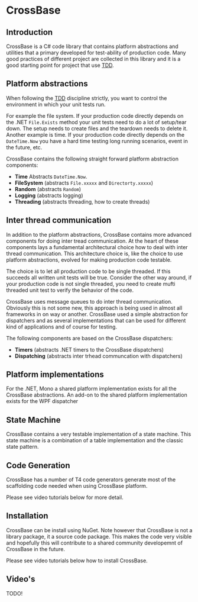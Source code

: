 # CrossBase #

## Introduction ##

CrossBase is a C# code library that contains platform abstractions and utilities that a primary developed for test-ability of production code. 
Many good practices of different project are collected in this library and it is a good starting point for project that use [TDD][1]. 

## Platform abstractions ##

When following the [TDD][1] discipline strictly, you want to control the environment in which your unit tests run. 

For example the file system. If your production code directly depends on the .NET `File.Exists` method your unit tests need to do a lot of setup/tear down. The setup needs to create files and the teardown needs to delete it. Another example is time. If your production code directly depends on the `DateTime.Now` you have a hard time testing long running scenarios, event in the future, etc.

CrossBase contains the following straight forward platform abstraction components:

 - **Time** Abstracts `DateTime.Now`.
 - **FileSystem** (abstracts `File.xxxxx` and `Directorty.xxxxx`)
 - **Random** (abstracts `Random`)
 - **Logging** (abstracts logging)
 - **Threading** (abstracts threading, how to create threads)

## Inter thread communication ##

In addition to the platform abstractions, CrossBase contains more advanced components for doing inter tread communication. At the heart of these components lays a fundamental architectural choice how to deal with inter thread communication. This architecture choice is, like the choice to use platform abstractions, evolved for making production code testable.

The choice is to let all production code to be single threaded. If this succeeds all written unit tests will be true. Consider the other way around, if your production code is not single threaded, you need to create mufti threaded unit test to verify the behavior of the code.

CrossBase uses message queues to do inter thread communication. Obviously this is not some new, this approach is being used in almost all frameworks in on way or another. CrossBase used a simple abstraction for dispatchers and as several implementations that can be used for different kind of applications and of course for testing.

The following components are based on the CrossBase dispatchers:

 - **Timers** (abstracts .NET timers to the CrossBase dispatchers)
 - **Dispatching** (abstracts inter trhead communcation with dispatchers)

## Platform implementations ##
For the .NET, Mono a shared platform implementation exists for all the CrossBase abstractions. An add-on to the shared platform implementation exists for the WPF dispatcher


  [1]: http://en.wikipedia.org/wiki/Test-driven_development    

## State Machine ##
CrossBase contains a very testable implementation of a state machine. This state machine is a combination of a table implementation and the classic state pattern.


## Code Generation ##
CrossBase has a number of T4 code generators generate most of the scaffolding code needed when using CrossBase platform.

Please see video tutorials below for more detail.

## Installation ##

CrossBase can be install using NuGet. Note however that CrossBase is not a library package, it a source code package. This makes the code very visible and hopefully this will contribute to a shared community developemnt of CrossBase in the future.

Please see video tutorials below how to install CrossBase.


## Video's ##

TODO!